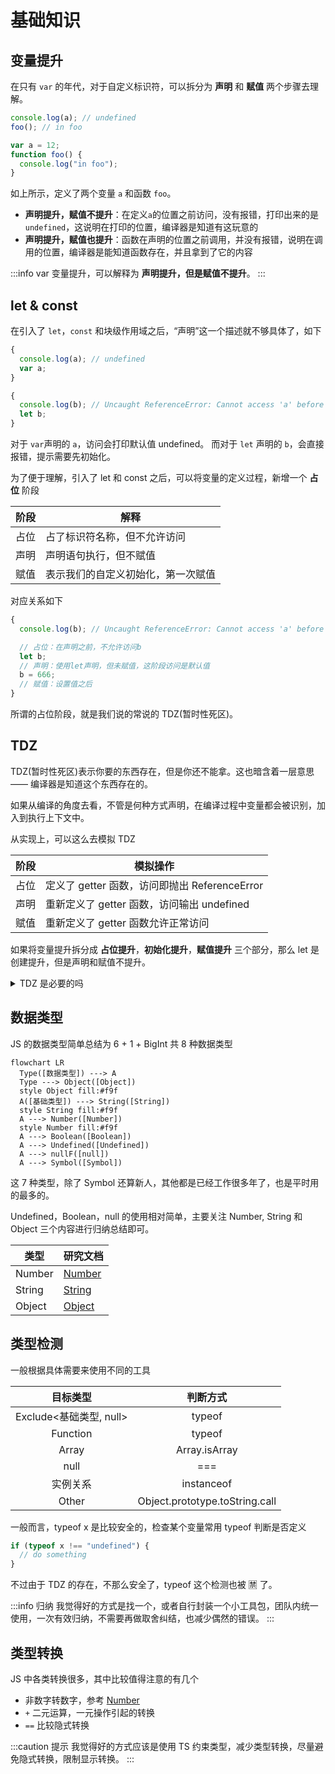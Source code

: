 # 基础知识

## 变量提升

在只有 `var` 的年代，对于自定义标识符，可以拆分为 **声明** 和 **赋值** 两个步骤去理解。

```js
console.log(a); // undefined
foo(); // in foo

var a = 12;
function foo() {
  console.log("in foo");
}
```

如上所示，定义了两个变量 `a` 和函数 `foo`。

- **声明提升，赋值不提升**：在定义`a`的位置之前访问，没有报错，打印出来的是 `undefined`，这说明在打印的位置，编译器是知道有这玩意的
- **声明提升，赋值也提升**：函数在声明的位置之前调用，并没有报错，说明在调用的位置，编译器是能知道函数存在，并且拿到了它的内容

:::info
var 变量提升，可以解释为 **声明提升，但是赋值不提升**。
:::

## let & const

在引入了 `let`，`const` 和块级作用域之后，“声明”这一个描述就不够具体了，如下

```js
{
  console.log(a); // undefined
  var a;
}

{
  console.log(b); // Uncaught ReferenceError: Cannot access 'a' before initialization
  let b;
}
```

对于 `var`声明的 `a`，访问会打印默认值 undefined。
而对于 `let` 声明的 `b`，会直接报错，提示需要先初始化。

为了便于理解，引入了 let 和 const 之后，可以将变量的定义过程，新增一个 **占位** 阶段

| 阶段 | 解释                               |
| ---- | ---------------------------------- |
| 占位 | 占了标识符名称，但不允许访问       |
| 声明 | 声明语句执行，但不赋值             |
| 赋值 | 表示我们的自定义初始化，第一次赋值 |

对应关系如下

```js
{
  console.log(b); // Uncaught ReferenceError: Cannot access 'a' before initialization

  // 占位：在声明之前，不允许访问b
  let b;
  // 声明：使用let声明，但未赋值，这阶段访问是默认值
  b = 666;
  // 赋值：设置值之后
}
```

所谓的占位阶段，就是我们说的常说的 TDZ(暂时性死区)。

## TDZ

TDZ(暂时性死区)表示你要的东西存在，但是你还不能拿。这也暗含着一层意思 —— 编译器是知道这个东西存在的。

如果从编译的角度去看，不管是何种方式声明，在编译过程中变量都会被识别，加入到执行上下文中。

从实现上，可以这么去模拟 TDZ

| 阶段 | 模拟操作                                      |
| ---- | --------------------------------------------- |
| 占位 | 定义了 getter 函数，访问即抛出 ReferenceError |
| 声明 | 重新定义了 getter 函数，访问输出 undefined    |
| 赋值 | 重新定义了 getter 函数允许正常访问            |

如果将变量提升拆分成 **占位提升**，**初始化提升**，**赋值提升** 三个部分，那么 let 是 创建提升，但是声明和赋值不提升。

<details>
  <summary>TDZ 是必要的吗</summary>
  <div>
    是也不是，取决于你看的角度。TDZ 约定不要在声明之前使用，是为了减少错误发生概率的策略选择而已。就跟喝肥宅快乐水一样，不喝快乐水能死吗？也许不会，但是喝了会很快乐呀，你说喝这个快乐水是不是必要呢？
  </div>
</details>

## 数据类型

JS 的数据类型简单总结为 6 + 1 + BigInt 共 8 种数据类型

```mermaid
flowchart LR
  Type([数据类型]) ---> A
  Type ---> Object([Object])
  style Object fill:#f9f
  A([基础类型]) ---> String([String])
  style String fill:#f9f
  A ---> Number([Number])
  style Number fill:#f9f
  A ---> Boolean([Boolean])
  A ---> Undefined([Undefined])
  A ---> nullF([null])
  A ---> Symbol([Symbol])
```

这 7 种类型，除了 Symbol 还算新人，其他都是已经工作很多年了，也是平时用的最多的。

Undefined，Boolean，null 的使用相对简单，主要关注 Number, String 和 Object 三个内容进行归纳总结即可。

| 类型   | 研究文档                  |
| ------ | ------------------------- |
| Number | [Number](/docs/JS/number) |
| String | [String](/docs/JS/string) |
| Object | [Object](/docs/JS/object) |

## 类型检测

一般根据具体需要来使用不同的工具

|        目标类型         |            判断方式            |
| :---------------------: | :----------------------------: |
| Exclude<基础类型, null> |             typeof             |
|        Function         |             typeof             |
|          Array          |         Array.isArray          |
|          null           |              ===               |
|        实例关系         |           instanceof           |
|          Other          | Object.prototype.toString.call |

一般而言，typeof x 是比较安全的，检查某个变量常用 typeof 判断是否定义

```js
if (typeof x !== "undefined") {
  // do something
}
```

不过由于 TDZ 的存在，不那么安全了，typeof 这个检测也被 🈲 了。

:::info 归纳
我觉得好的方式是找一个，或者自行封装一个小工具包，团队内统一使用，一次有效归纳，不需要再做取舍纠结，也减少偶然的错误。
:::

## 类型转换

JS 中各类转换很多，其中比较值得注意的有几个

- 非数字转数字，参考 [Number](/docs/JS/number)
- `+` 二元运算，一元操作引起的转换
- `==` 比较隐式转换

:::caution 提示
我觉得好的方式应该是使用 TS 约束类型，减少类型转换，尽量避免隐式转换，限制显示转换。
:::
